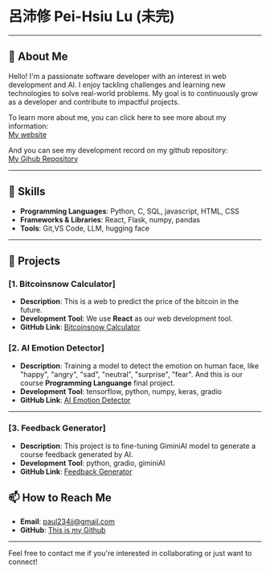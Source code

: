 # 呂沛修 Pei-Hsiu Lu (未完)

---

## 🎯 About Me

Hello! I'm a passionate software developer with an interest in web development and AI. I enjoy tackling challenges and learning new technologies to solve real-world problems. My goal is to continuously grow as a developer and contribute to impactful projects.  

To learn more about me, you can click here to see more about my information:  
[My website](https://peihsiulu.github.io/My-website/)   

And you can see my development record on my github repository:  
[My Gihub Repository](https://github.com/PeiHsiuLu?tab=repositories)  

---

## 🔧 Skills

- **Programming Languages**: Python, C, SQL, javascript, HTML, CSS
- **Frameworks & Libraries**: React, Flask, numpy, pandas
- **Tools**: Git,VS Code, LLM, hugging face

---

## 🌟 Projects

### [1. Bitcoinsnow Calculator]
- **Description**: This is a web to predict the price of the bitcoin in the future.
- **Development Tool**: We use **React** as our web development tool.
- **GitHub Link**: [Bitcoinsnow Calculator](https://github.com/PeiHsiuLu/Bitcoin)

### [2. AI Emotion Detector]
- **Description**: Training a model to detect the emotion on human face, like "happy", "angry", "sad", "neutral", "surprise", "fear". And this is our course **Programming Languange** final project.
- **Development Tool**: tensorflow, python, numpy, keras, gradio
- **GitHub Link**: [AI Emotion Detector](https://github.com/PeiHsiuLu/112-2-Programming-Language)  

---  

### [3. Feedback Generator]  
- **Description**: This project is to fine-tuning GiminiAI model to generate a course feedback generated by AI.  
- **Development Tool**: python, gradio, giminiAI  
- **GitHub Link**: [Feedback Generator](https://github.com/PeiHsiuLu/Education-folio)  

## 📫 How to Reach Me

- **Email**: paul234jj@gmail.com  
- **GitHub**: [This is my Github](https://github.com/PeiHsiuLu)

---

Feel free to contact me if you're interested in collaborating or just want to connect!



